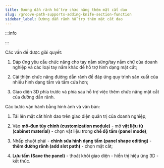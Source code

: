 ```yaml
---
title: Đường dẫn rãnh hỗ trợ chức năng thêm mặt cắt dao
slug: /groove-path-supports-adding-knife-section-function
sidebar_label: Đường dẫn rãnh hỗ trợ thêm mặt cắt dao
---
```


:::info

:::

Các vấn đề được giải quyết:

1. Đáp ứng yêu cầu chức năng cho tay nắm sừng/tay nắm chữ của doanh nghiệp và các loại tay nắm khác để hỗ trợ hình dạng mặt cắt;

2. Cải thiện chức năng đường dẫn rãnh để đáp ứng quy trình sản xuất của nhiều hình dạng tấm và tấm cửa hơn;

3. Giao diện 3D phía trước và phía sau hỗ trợ việc thêm chức năng mặt cắt của đường dẫn rãnh.

Các bước vận hành bằng hình ảnh và văn bản:

1. Tải lên mặt cắt hình dao trên giao diện quản trị của doanh nghiệp;

2. Vào **mô-đun tùy chỉnh (customization module)** - mở **vật liệu tủ (cabinet material)** - chọn vật liệu trong **chế độ tấm (panel mode)**;

3. Nhấp chuột phải - **chỉnh sửa hình dạng tấm (panel shape editing)** - **thêm đường rãnh (add slot path)** - chọn mặt cắt;

4. **Lưu tấm (Save the panel)** - thoát khỏi giao diện - hiển thị hiệu ứng 3D - kết thúc.